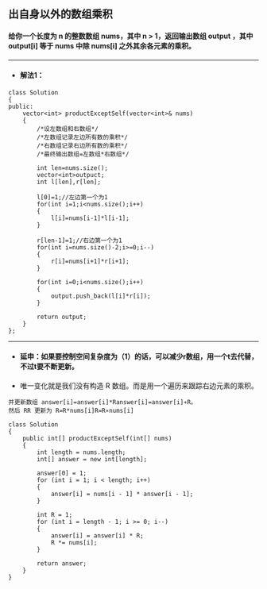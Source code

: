 ## 出自身以外的数组乘积
#### 给你一个长度为 n 的整数数组 nums，其中 n > 1，返回输出数组 output ，其中output[i] 等于 nums 中除 nums[i] 之外其余各元素的乘积。

---
* #### 解法1：
```
class Solution 
{
public:
    vector<int> productExceptSelf(vector<int>& nums) 
    {
        /*设左数组和右数组*/
        /*左数组记录左边所有数的乘积*/
        /*右数组记录右边所有数的乘积*/
        /*最终输出数组=左数组*右数组*/

        int len=nums.size();
        vector<int>outpuct;
        int l[len],r[len];

        l[0]=1;//左边第一个为1
        for(int i=1;i<nums.size();i++)
        {
            l[i]=nums[i-1]*l[i-1];
        }

        r[len-1]=1;//右边第一个为1
        for(int i=nums.size()-2;i>=0;i--)
        {
            r[i]=nums[i+1]*r[i+1];
        }

        for(int i=0;i<nums.size();i++)
        {
            output.push_back(l[i]*r[i]);
        }

        return output;
    }
};
```
---
* #### 延申：如果要控制空间复杂度为（1）的话，可以减少r数组，用一个t去代替，不过t要不断更新。
* 唯一变化就是我们没有构造 R 数组。而是用一个遍历来跟踪右边元素的乘积。
```
并更新数组 answer[i]=answer[i]*Ranswer[i]=answer[i]∗R。
然后 RR 更新为 R=R*nums[i]R=R∗nums[i]
```
```
class Solution 
{
    public int[] productExceptSelf(int[] nums) 
    {
        int length = nums.length;
        int[] answer = new int[length];
        
        answer[0] = 1;
        for (int i = 1; i < length; i++) 
        {
            answer[i] = nums[i - 1] * answer[i - 1];
        }

        int R = 1;
        for (int i = length - 1; i >= 0; i--) 
        {
            answer[i] = answer[i] * R;
            R *= nums[i];
        }

        return answer;
    }
}

```

